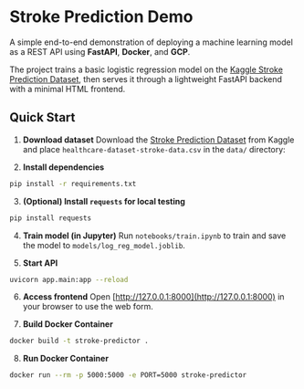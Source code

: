# Stroke Prediction Demo

A simple end-to-end demonstration of deploying a machine learning model as a REST API using **FastAPI**, **Docker**, and **GCP**.

The project trains a basic logistic regression model on the [Kaggle Stroke Prediction Dataset](https://www.kaggle.com/datasets/fedesoriano/stroke-prediction-dataset), then serves it through a lightweight FastAPI backend with a minimal HTML frontend.

## Quick Start

1. **Download dataset**
Download the [Stroke Prediction Dataset](https://www.kaggle.com/datasets/fedesoriano/stroke-prediction-dataset)
from Kaggle and place `healthcare-dataset-stroke-data.csv` in the `data/` directory:

2. **Install dependencies**
```bash
pip install -r requirements.txt
```

3. **(Optional) Install `requests` for local testing**
```bash
pip install requests
```

4. **Train model (in Jupyter)**
Run `notebooks/train.ipynb` to train and save the model to `models/log_reg_model.joblib`.

5. **Start API**
```bash
uvicorn app.main:app --reload
```

6. **Access frontend**
Open [http://127.0.0.1:8000](http://127.0.0.1:8000) in your browser to use the web form.

7. **Build Docker Container**
```bash
docker build -t stroke-predictor .
```

8. **Run Docker Container**
```bash
docker run --rm -p 5000:5000 -e PORT=5000 stroke-predictor
```